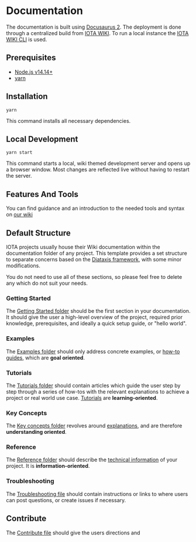 # Documentation

The documentation is built using [Docusaurus 2](https://docusaurus.io/). The deployment is done through a centralized build from [IOTA WIKI](https://github.com/iota-community/iota-wiki). To run a local instance the [IOTA WIKI CLI](https://github.com/iota-community/iota-wiki-cli) is used.

## Prerequisites

- [Node.js v14.14+](https://nodejs.org/en/)
- [yarn](https://yarnpkg.com/getting-started/install)

## Installation

```console
yarn
```

This command installs all necessary dependencies.

## Local Development

```console
yarn start
```

This command starts a local, wiki themed development server and opens up a browser window. Most changes are reflected live without having to restart the server.

## Features And Tools

You can find guidance and an introduction to the needed tools and syntax on [our wiki](https://wiki.iota.org/participate/contribute-to-wiki/for_devs/developer_guide)


## Default Structure

IOTA projects usually house their Wiki documentation within the documentation folder of any project. This
template provides a set structure to separate concerns based on the [Diataxis framework](https://diataxis.fr/), with
some minor modifications.

You do not need to use all of these sections, so please feel free to delete any which do not suit your needs.

### Getting Started

The [Getting Started folder](documentation/getting_started/README.md) should be the first section in your documentation. It should give the user a high-level overview of the project, required prior knowledge, prerequisites, and ideally a quick setup guide, or "hello world".

### Examples

The [Examples folder](documentation/examples/README.md) should only address concrete examples, or [how-to guides](https://diataxis.fr/how-to-guides/), which are **goal oriented**.

### Tutorials

The [Tutorials folder](documentation/tutorials/README.md) should contain articles which guide the user step by step through a series of how-tos with the relevant explanations to achieve a project or real world use case. [Tutorials](https://diataxis.fr/tutorials/) are **learning-oriented**.

### Key Concepts

The [Key concepts folder](documentation/key_concepts/README.md) revolves around [explanations](https://diataxis.fr/explanation/), and are therefore **understanding oriented**.

### Reference

The [Reference folder](documentation/reference/README.md) should describe the [technical information](https://diataxis.fr/reference/) of your project. It is **information-oriented**.

### Troubleshooting

The [Troubleshooting file](documentation/troubleshooting.md) should contain instructions or links to where users can post questions, or create issues if necessary.

## Contribute

The [Contribute file](documentation/contribute.md) should give the users directions and 